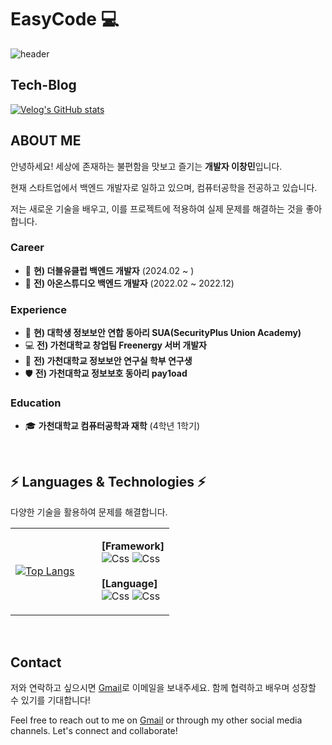 # EasyCode 💻

![header](https://capsule-render.vercel.app/api?type=waving&color=gradient&height=200&section=header&text=EeeasyCode&fontSize=70)

## Tech-Blog

[![Velog's GitHub stats](https://velog-readme-stats.vercel.app/api?name=eeeasy-code)](https://velog.io/@eeeasy-code)

## ABOUT ME

안녕하세요! 세상에 존재하는 불편함을 맛보고 즐기는 **개발자 이창민**입니다. 

현재 스타트업에서 백엔드 개발자로 일하고 있으며, 컴퓨터공학을 전공하고 있습니다.

저는 새로운 기술을 배우고, 이를 프로젝트에 적용하여 실제 문제를 해결하는 것을 좋아합니다. 

### Career
- 💼 **현) 더블유클럽 백엔드 개발자** (2024.02 ~ )
- 🏢 **전) 아온스튜디오 백엔드 개발자** (2022.02 ~ 2022.12)

### Experience
- 🔐 **현) 대학생 정보보안 연합 동아리 SUA(SecurityPlus Union Academy)**
- 💻 **전) 가천대학교 창업팀 Freenergy 서버 개발자**
- 🏫 **전) 가천대학교 정보보안 연구실 학부 연구생**
- 🛡️ **전) 가천대학교 정보보호 동아리 pay1oad**

### Education
- 🎓 **가천대학교 컴퓨터공학과 재학** (4학년 1학기)

<br>

## ⚡️ Languages & Technologies ⚡️
다양한 기술을 활용하여 문제를 해결합니다.
<table>
  <tr>
    <td>
      <a href="https://github.com/eeeasycode">
        <img src="https://github-readme-stats.vercel.app/api/top-langs/?username=eeeasycode&hide=HTML,css,EJS,Python,javascript&layout=compact&theme=tokyonight" alt="Top Langs" />
      </a>
    </td>
    <td>
      <ul>
        <Strong> [Framework] </Strong> <br> <img alt="Css" src ="https://img.shields.io/badge/NestJS-E0234E.svg?&style=for-the-badge&logo=NestJS&logoColor=white"/> <img alt="Css" src ="https://img.shields.io/badge/SpringBoot-6DB33F?&style=for-the-badge&logo=SpringBoot&logoColor=white"/>
        <br><br>
        <Strong> [Language] </Strong> <br> <img alt="Css" src ="https://img.shields.io/badge/Typescript-3178C6.svg?&style=for-the-badge&logo=Typescript&logoColor=white"/> <img alt="Css" src ="https://img.shields.io/badge/Kotlin-7F52FF.svg?&style=for-the-badge&logo=Kotlin&logoColor=white"/>
      </ul>
    </td>
  </tr>
</table>

<br>

## Contact

저와 연락하고 싶으시면 [Gmail](mailto:your-email@gmail.com)로 이메일을 보내주세요. 함께 협력하고 배우며 성장할 수 있기를 기대합니다!

Feel free to reach out to me on [Gmail](mailto:your-email@gmail.com) or through my other social media channels. Let's connect and collaborate!

